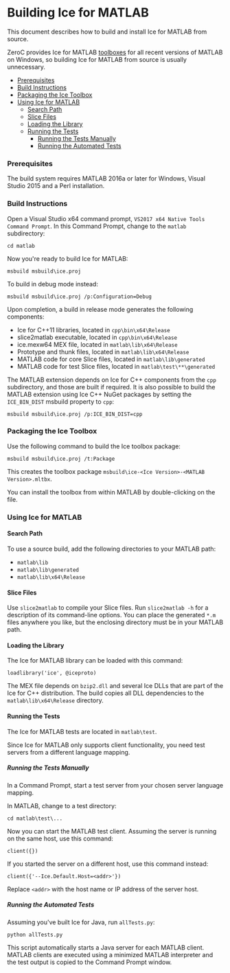 # Building Ice for MATLAB

This document describes how to build and install Ice for MATLAB from source.

ZeroC provides Ice for MATLAB [toolboxes][1] for all recent versions of MATLAB
on Windows, so building Ice for MATLAB from source is usually unnecessary.

* [Prerequisites](#prerequisites)
* [Build Instructions](#build-instructions)
* [Packaging the Ice Toolbox](#packaging-the-ice-toolbox)
* [Using Ice for MATLAB](#using-ice-for-matlab)
  * [Search Path](#search-path)
  * [Slice Files](#slice-files)
  * [Loading the Library](#loading-the-library)
  * [Running the Tests](#running-the-tests)
    * [Running the Tests Manually](#running-the-tests-manually)
    * [Running the Automated Tests](#running-the-automated-tests)

### Prerequisites

The build system requires MATLAB 2016a or later for Windows, Visual Studio 2015
and a Perl installation.

### Build Instructions

Open a Visual Studio x64 command prompt, `VS2017 x64 Native Tools Command
Prompt`. In this Command Prompt, change to the `matlab` subdirectory:
```
cd matlab
```

Now you're ready to build Ice for MATLAB:
```
msbuild msbuild\ice.proj
```

To build in debug mode instead:
```
msbuild msbuild\ice.proj /p:Configuration=Debug
```

Upon completion, a build in release mode generates the following components:

 - Ice for C++11 libraries, located in `cpp\bin\x64\Release`
 - slice2matlab executable, located in `cpp\bin\x64\Release`
 - ice.mexw64 MEX file, located in `matlab\lib\x64\Release`
 - Prototype and thunk files, located in `matlab\lib\x64\Release`
 - MATLAB code for core Slice files, located in `matlab\lib\generated`
 - MATLAB code for test Slice files, located in `matlab\test\**\generated`

The MATLAB extension depends on Ice for C++ components from the `cpp`
subdirectory, and those are built if required. It is also possible to build the
MATLAB extension using Ice C++ NuGet packages by setting the `ICE_BIN_DIST`
msbuild property to `cpp`:

```
msbuild msbuild\ice.proj /p:ICE_BIN_DIST=cpp
```

### Packaging the Ice Toolbox

Use the following command to build the Ice toolbox package:
```
msbuild msbuild\ice.proj /t:Package
```

This creates the toolbox package `msbuild\ice-<Ice Version>-<MATLAB Version>.mltbx`.

You can install the toolbox from within MATLAB by double-clicking on the file.

### Using Ice for MATLAB

#### Search Path

To use a source build, add the following directories to your MATLAB path:
 - `matlab\lib`
 - `matlab\lib\generated`
 - `matlab\lib\x64\Release`

#### Slice Files

Use `slice2matlab` to compile your Slice files. Run `slice2matlab -h` for a
description of its command-line options. You can place the generated `*.m`
files anywhere you like, but the enclosing directory must be in your MATLAB
path.

#### Loading the Library

The Ice for MATLAB library can be loaded with this command:
```
loadlibrary('ice', @iceproto)
```

The MEX file depends on `bzip2.dll` and several Ice DLLs that are part of the
Ice for C++ distribution. The build copies all DLL dependencies to the
`matlab\lib\x64\Release` directory.

#### Running the Tests

The Ice for MATLAB tests are located in `matlab\test`.

Since Ice for MATLAB only supports client functionality, you need test servers
from a different language mapping.

##### Running the Tests Manually

In a Command Prompt, start a test server from your chosen server language
mapping.

In MATLAB, change to a test directory:
```
cd matlab\test\...
```

Now you can start the MATLAB test client. Assuming the server is running on
the same host, use this command:
```
client({})
```

If you started the server on a different host, use this command instead:
```
client({'--Ice.Default.Host=<addr>'})
```

Replace `<addr>` with the host name or IP address of the server host.

##### Running the Automated Tests

Assuming you've built Ice for Java, run `allTests.py`:
```
python allTests.py
```

This script automatically starts a Java server for each MATLAB client.
MATLAB clients are executed using a minimized MATLAB interpreter
and the test output is copied to the Command Prompt window.

[1]: https://zeroc.com/downloads/ice
